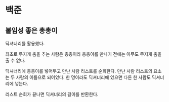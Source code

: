 # 백준

## 붙임성 좋은 총총이

딕셔너리를 활용했다.

최초로 무지개 춤을 추는 사람은 총총이라 총총이를 만나기 전에는 아무도 무지개 춤을 출 수 없다.

딕셔너리에 총총이를 넣어두고 만난 사람 리스트를 순회한다. 만난 사람 리스트의 요소는 두 사람의 이름으로 되어있다. 한 명이라도 딕셔너리에 있으면 다른 한 사람도 딕셔너리에 넣는다.

리스트 순회가 끝나면 딕셔너리의 길이를 반환한다.

